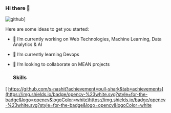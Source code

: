 ### Hi there 👋

![github](https://img.shields.io/badge/GitHub-000000?style=for-the-badge&logo=GitHub&logoColor=white)]

<!--
**s-nashit/s-nashit** is a ✨ _special_ ✨ repository because its `README.md` (this file) appears on your GitHub profile.
-->
Here are some ideas to get you started:

- 🔭 I’m currently working on Web Technologies, Machine Learning, Data Analytics & AI
- 🌱 I’m currently learning Devops
- 👯 I’m looking to collaborate on MEAN projects

  ### Skills

 [ https://github.com/s-nashit?achievement=pull-shark&tab=achievements](https://img.shields.io/badge/opencv-%23white.svg?style=for-the-badge&logo=opencv&logoColor=white)https://img.shields.io/badge/opencv-%23white.svg?style=for-the-badge&logo=opencv&logoColor=white
